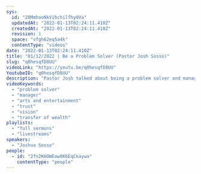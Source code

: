 ```yaml
---
sys:
  id: "20MmhooNkVihchilfhy0Va"
  updatedAt: "2022-01-13T02:24:11.410Z"
  createdAt: "2022-01-13T02:24:11.410Z"
  revision: 1
  space: "vfgh62eq5a4k"
  contentType: "videos"
date: "2022-01-13T02:24:11.410Z"
title: "01/12/2022 | Be a Problem Solver (Pastor Josh Sosso)"
slug: "q0hesqfD8UU"
videoLink: "https://youtu.be/q0hesqfD8UU"
YoutubeID: "q0hesqfD8UU"
description: "Pastor Josh talked about being a problem solver and manager in all aspects of life. Like Moses did in Exodus, he appointed people to solve smaller problems, while he handled bigger problems. We have to find people that we can trust to carry out the vision that God gives us. We cannot handle every detail. Pastor Josh also gave us some insight on how on a film set, there are different departments that have to work together to solve one problem."
videoKeywords:
  - "problem solver"
  - "manager"
  - "arts and entertainment"
  - "trust"
  - "vision"
  - "transfer of wealth"
playlists:
  - "full sermons"
  - "livestreams"
speakers:
  - "Joshua Sosso"
people:
  - id: "2fn2KHOWEow0K6EqCkaywa"
    contentType: "people"
---
```

